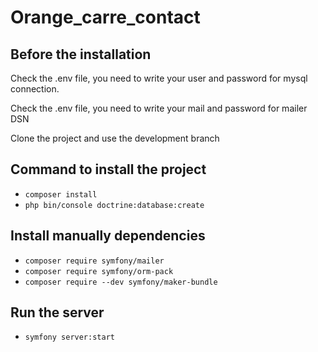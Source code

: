 # Orange_carre_contact #


## Before the installation ##
<p> Check the .env file, you need to write your user and password for mysql connection.</p>
<p> Check the .env file, you need to write your mail and password for mailer DSN</p>
<p>Clone the project and use the development branch </p>

## Command to install the project ##

* ``composer install``
* ``php bin/console doctrine:database:create``


## Install manually dependencies ##
* ``composer require symfony/mailer``
* ``composer require symfony/orm-pack``
* ``composer require --dev symfony/maker-bundle``


## Run the server ##
* ``symfony server:start``